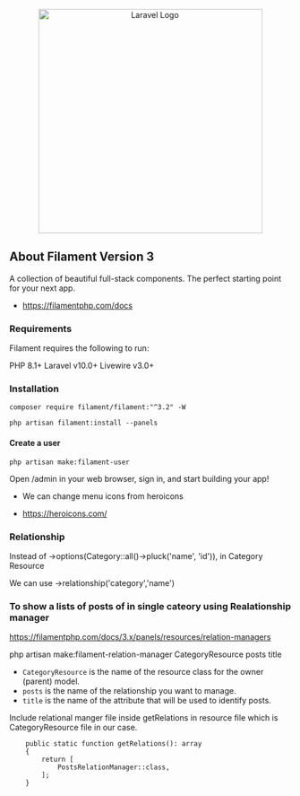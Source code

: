 <p align="center"><a href="https://laravel.com" target="_blank"><img src="https://raw.githubusercontent.com/laravel/art/master/logo-lockup/5%20SVG/2%20CMYK/1%20Full%20Color/laravel-logolockup-cmyk-red.svg" width="400" alt="Laravel Logo"></a></p>

## About Filament Version 3

A collection of beautiful full-stack components.
The perfect starting point for your next app.

 - https://filamentphp.com/docs

 ### Requirements

Filament requires the following to run:

PHP 8.1+
Laravel v10.0+
Livewire v3.0+

### Installation

```
composer require filament/filament:"^3.2" -W
 
php artisan filament:install --panels
```


#### Create a user

```
php artisan make:filament-user
```

Open /admin in your web browser, sign in, and start building your app!

- We can change menu icons from heroicons

- https://heroicons.com/

### Relationship

Instead of
->options(Category::all()->pluck('name', 'id')), in Category Resource

We can use 
 ->relationship('category','name')

### To show a lists of posts of in single cateory using  Realationship manager

https://filamentphp.com/docs/3.x/panels/resources/relation-managers

php artisan make:filament-relation-manager CategoryResource posts title

- ```CategoryResource``` is the name of the resource class for the owner (parent) model.
- ```posts``` is the name of the relationship you want to manage.
- ```title``` is the name of the attribute that will be used to identify posts.

Include relational manger file inside getRelations in resource file which is CategoryResource file in our case.

```
    public static function getRelations(): array
    {
        return [
            PostsRelationManager::class,
        ];
    }
```

